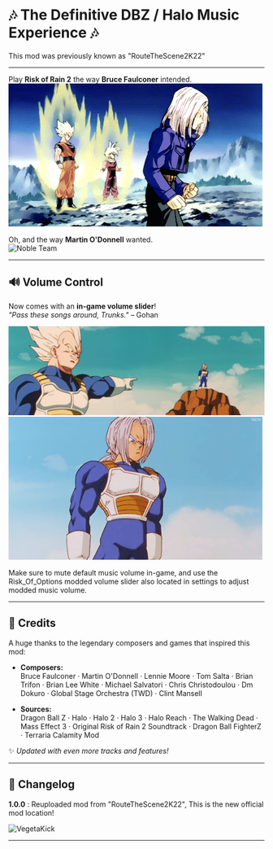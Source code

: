 # 🎶 The Definitive DBZ / Halo Music Experience 🎶  

This mod was previously known as "RouteTheScene2K22"

---

Play **Risk of Rain 2** the way **Bruce Faulconer** intended.  
![The Saiyans](https://github.com/justyden/ROR2-Mod-Images/blob/main/docs/DBZ_ROR2_1.gif?raw=true)

Oh, and the way **Martin O'Donnell** wanted.  
![Noble Team](https://github.com/justyden/ROR2-Mod-Images/blob/main/docs/HALO_ROR2_1.gif?raw=true)

---

## 🔊 Volume Control  
Now comes with an **in-game volume slider**!  
*"Pass these songs around, Trunks."* – Gohan  

![Vegeta Pointing](https://github.com/justyden/ROR2-Mod-Images/blob/main/docs/DBZ_ROR2_2.png?raw=true)  
![Trunks](https://github.com/justyden/ROR2-Mod-Images/blob/main/docs/DBZ_ROR2_3.gif?raw=true)

Make sure to mute default music volume in-game, and use the Risk_Of_Options modded volume slider also located in settings to adjust modded music volume.

---

## 🙌 Credits  

A huge thanks to the legendary composers and games that inspired this mod:  

- **Composers:**  
  Bruce Faulconer · Martin O'Donnell · Lennie Moore · Tom Salta · Brian Trifon · Brian Lee White · Michael Salvatori · Chris Christodoulou · Dm Dokuro · Global Stage Orchestra (TWD) · Clint Mansell  

- **Sources:**  
  Dragon Ball Z · Halo · Halo 2 · Halo 3 · Halo Reach · The Walking Dead · Mass Effect 3 · Original Risk of Rain 2 Soundtrack · Dragon Ball FighterZ · Terraria Calamity Mod  

✨ *Updated with even more tracks and features!*  

---

## 📜 Changelog

**1.0.0** : Reuploaded mod from "RouteTheScene2K22", This is the new official mod location!

![VegetaKick](https://github.com/RiPxEaZy/Gif/blob/main/VegetaKick.gif?raw=true)

---



